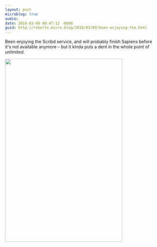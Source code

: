 ```yaml
---
layout: post
microblog: true
audio: 
date: 2018-03-09 00:47:12 -0600
guid: http://roberto.micro.blog/2018/03/09/been-enjoying-the.html
---
```

Been enjoying the Scribd service, and will probably finish Sapiens before it's not available anymore – but it kinda puts a dent in the whole point of  _unlimited_. 

<img src="http://roberto.mateu.me/uploads/2018/bf6b997672.jpg" width="384" height="600" />
